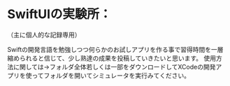 # SwiftUIの実験所：
（主に個人的な記録専用）

Swiftの開発言語を勉強しつつ何らかのお試しアプリを作る事で習得時間を一層縮められると信じて、少し熟達の成果を投稿していきたいと思います。
使用方法に関しては→フォルダ全体若しくは一部をダウンロードしてXCodeの開発アプリを使ってフォルダを開いてシミュレータを実行みてください。
